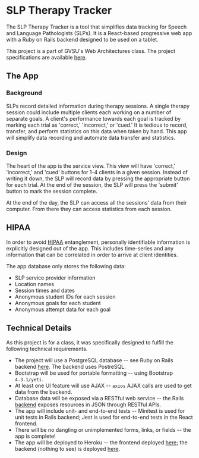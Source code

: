 
# SLP Therapy Tracker
The SLP Therapy Tracker is a tool that simplifies data tracking for Speech and Language Pathologists
(SLPs). It is a React-based progressive web app with a Ruby on Rails backend designed to be used on
a tablet.

This project is a part of GVSU's Web Architectures class. The project specifications are available
[here](https://cis.gvsu.edu/~kurmasz/Teaching/Courses/W19/CIS658/project.html).


## The App

### Background
SLPs record detailed information during therapy sessions. A single therapy session could include
multiple clients each working on a number of separate goals. A client's performance towards each
goal is tracked by marking each trial as 'correct,' 'incorrect,' or 'cued.' It is tedious to
record, transfer, and perform statistics on this data when taken by hand. This app will simplify
data recording and automate data transfer and statistics.

### Design
The heart of the app is the service view. This view will have 'correct,' 'incorrect,' and 'cued'
buttons for 1-4 clients in a given session. Instead of writing it down, the SLP will record data by
pressing the appropriate button for each trial. At the end of the session, the SLP
will press the 'submit' button to mark the session complete.

At the end of the day, the SLP can access all the sessions' data from their computer. From
there they can access statistics from each session.


## HIPAA
In order to avoid
[HIPAA](https://www.dhcs.ca.gov/formsandpubs/laws/hipaa/Pages/1.00WhatisHIPAA.aspx) entanglement,
personally identifiable information is explicitly designed out of the app. This includes time-series
and any information that can be correlated in order to arrive at client identities.

The app database only stores the following data:
- SLP service provider information
- Location names
- Session times and dates
- Anonymous student IDs for each session
- Anonymous goals for each student
- Anonymous attempt data for each goal


## Technical Details
As this project is for a class, it was specifically designed to fulfill the following technical
requirements.
- The project will use a PostgreSQL database -- see Ruby on Rails backend
  [here](https://github.com/kkredit/slp-therapy-tracker-backend). The backend uses PostreSQL.
- Bootstrap will be used for portable formatting -- using Bootstrap `4.3.1/yeti`.
- At least one UI feature will use AJAX -- `axios` AJAX calls are used to get data from the backend.
- Database data will be exposed via a RESTful web service -- the Rails
  [backend](https://github.com/kkredit/slp-therapy-tracker-backend) exposes resources in JSON
  through RESTful APIs.
- The app will include unit- and end-to-end tests -- Minitest is used for unit tests in Rails
  backend; Jest is used for end-to-end tests in the React frontend.
- There will be no dangling or unimplemented forms, links, or fields -- the app is complete!
- The app will be deployed to Heroku -- the frontend deployed [here](https://slptt.herokuapp.com/);
  the backend (nothing to see) is deployed [here](https://slpttb.herokuapp.com/).
